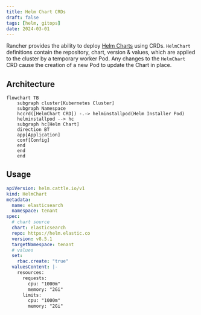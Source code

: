 ```yaml
---
title: Helm Chart CRDs
draft: false
tags: [helm, gitops]
date: 2024-03-01
---
```


Rancher provides the ability to deploy [Helm Charts](https://helm.sh/docs/topics/charts/) using CRDs. `HelmChart` definitions contain the repository, chart, version & values, which are applied to the cluster by a temporary worker Pod. Any changes to the `HelmChart` CRD cause the creation of a new Pod to update the Chart in place.

## Architecture

```mermaid
flowchart TB
    subgraph cluster[Kubernetes Cluster]
    subgraph Namespace
    hccrd([HelmChart CRD]) -.-> helminstallpod(Helm Installer Pod)
    helminstallpod --> hc
    subgraph hc[Helm Chart]
    direction BT
    app[Application]
    conf[Config]
    end
    end
    end
```

## Usage

```yaml
apiVersion: helm.cattle.io/v1
kind: HelmChart
metadata:
  name: elasticsearch
  namespace: tenant
spec:
  # chart source
  chart: elasticsearch
  repo: https://helm.elastic.co
  version: v8.5.1
  targetNamespace: tenant
  # values
  set:
    rbac.create: "true"
  valuesContent: |-
    resources:
      requests:
        cpu: "1000m"
        memory: "2Gi"
      limits:
        cpu: "1000m"
        memory: "2Gi"
```